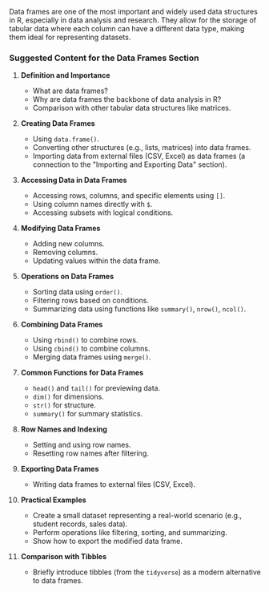 Data frames are one of the most important and widely used data structures in R, especially in data analysis and research. They allow for the storage of tabular data where each column can have a different data type, making them ideal for representing datasets.

### Suggested Content for the Data Frames Section

1. **Definition and Importance**
   - What are data frames?
   - Why are data frames the backbone of data analysis in R?
   - Comparison with other tabular data structures like matrices.

2. **Creating Data Frames**
   - Using `data.frame()`.
   - Converting other structures (e.g., lists, matrices) into data frames.
   - Importing data from external files (CSV, Excel) as data frames (a connection to the "Importing and Exporting Data" section).

3. **Accessing Data in Data Frames**
   - Accessing rows, columns, and specific elements using `[]`.
   - Using column names directly with `$`.
   - Accessing subsets with logical conditions.

4. **Modifying Data Frames**
   - Adding new columns.
   - Removing columns.
   - Updating values within the data frame.

5. **Operations on Data Frames**
   - Sorting data using `order()`.
   - Filtering rows based on conditions.
   - Summarizing data using functions like `summary()`, `nrow()`, `ncol()`.

6. **Combining Data Frames**
   - Using `rbind()` to combine rows.
   - Using `cbind()` to combine columns.
   - Merging data frames using `merge()`.

7. **Common Functions for Data Frames**
   - `head()` and `tail()` for previewing data.
   - `dim()` for dimensions.
   - `str()` for structure.
   - `summary()` for summary statistics.

8. **Row Names and Indexing**
   - Setting and using row names.
   - Resetting row names after filtering.

9. **Exporting Data Frames**
   - Writing data frames to external files (CSV, Excel).

10. **Practical Examples**
    - Create a small dataset representing a real-world scenario (e.g., student records, sales data).
    - Perform operations like filtering, sorting, and summarizing.
    - Show how to export the modified data frame.

11. **Comparison with Tibbles**
    - Briefly introduce tibbles (from the `tidyverse`) as a modern alternative to data frames.
